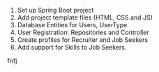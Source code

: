 1. Set up Spring Boot project
2. Add project template files (HTML, CSS and JS)
3. Database Entities for Users, UserType.
4. User Registration: Repositories and Controller
5. Create profiles for Recruiter and Job Seekers
6. Add support for Skills to Job Seekers.

fnfj
